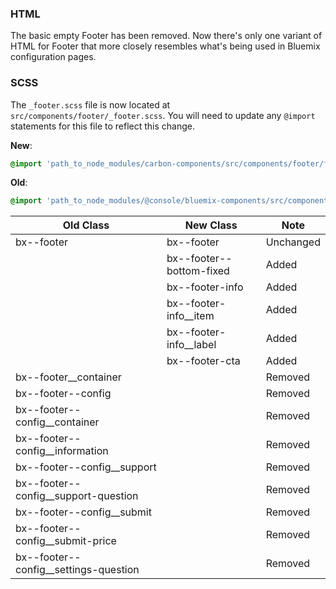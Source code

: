 ### HTML

The basic empty Footer has been removed.
Now there's only one variant of HTML for Footer that more closely resembles what's being used in Bluemix configuration pages.

### SCSS

The `_footer.scss` file is now located at `src/components/footer/_footer.scss`. You will need to update any `@import` statements for this file to reflect this change.

**New**:

```scss
@import 'path_to_node_modules/carbon-components/src/components/footer/footer';
```

**Old**:

```scss
@import 'path_to_node_modules/@console/bluemix-components/src/components/footer/footer';
```

| Old Class                               | New Class                | Note      |
| --------------------------------------- | ------------------------ | --------- |
| bx--footer                              | bx--footer               | Unchanged |
|                                         | bx--footer--bottom-fixed | Added     |
|                                         | bx--footer-info          | Added     |
|                                         | bx--footer-info\_\_item  | Added     |
|                                         | bx--footer-info\_\_label | Added     |
|                                         | bx--footer-cta           | Added     |
| bx--footer\_\_container                 |                          | Removed   |
| bx--footer--config                      |                          | Removed   |
| bx--footer--config\_\_container         |                          | Removed   |
| bx--footer--config\_\_information       |                          | Removed   |
| bx--footer--config\_\_support           |                          | Removed   |
| bx--footer--config\_\_support-question  |                          | Removed   |
| bx--footer--config\_\_submit            |                          | Removed   |
| bx--footer--config\_\_submit-price      |                          | Removed   |
| bx--footer--config\_\_settings-question |                          | Removed   |
